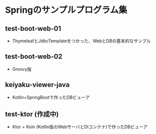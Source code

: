 Springのサンプルプログラム集
========================


test-boot-web-01
-------------------

* ThymeleafとJdbcTemplateをつかった、WebとDBの基本的なサンプル

test-boot-web-02
-------------------

* Groovy版


keiyaku-viewer-java
------------------

* Kotlin+SpringBootで作ったDBビューア

test-ktor (作成中)
------------------

* Ktor + Koin (Kotlin版のWebサーバとDIコンテナ)で作ったDBビューア





